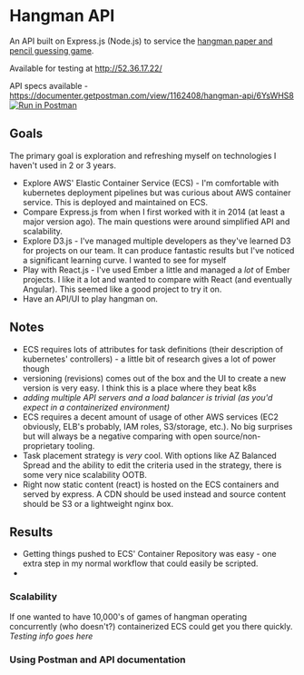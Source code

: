 # Hangman API
An API built on Express.js (Node.js) to service the [hangman paper and pencil guessing game](https://en.wikipedia.org/wiki/Hangman_(game)).

Available for testing at http://52.36.17.22/

API specs available - https://documenter.getpostman.com/view/1162408/hangman-api/6YsWHS8
[![Run in Postman](https://run.pstmn.io/button.svg)](https://app.getpostman.com/run-collection/c00339468a4d0c33422c)

## Goals
The primary goal is exploration and refreshing myself on technologies I haven't used in 2 or 3 years.
* Explore AWS' Elastic Container Service (ECS) - I'm comfortable with kubernetes deployment pipelines but was curious about AWS container service. This is deployed and maintained on ECS.
* Compare Express.js from when I first worked with it in 2014 (at least a major version ago). The main questions were around simplified API and scalability.
* Explore D3.js - I've managed multiple developers as they've learned D3 for projects on our team. It can produce fantastic results but I've noticed a significant learning curve. I wanted to see for myself
* Play with React.js - I've used Ember a little and managed a *lot* of Ember projects. I like it a lot and wanted to compare with React (and eventually Angular). This seemed like a good project to try it on.
* Have an API/UI to play hangman on.

## Notes
* ECS requires lots of attributes for task definitions (their description of kubernetes' controllers) - a little bit of research gives a lot of power though
* versioning (revisions) comes out of the box and the UI to create a new version is very easy. I think this is a place where they beat k8s
* *adding multiple API servers and a load balancer is trivial (as you'd expect in a containerized environment)*
* ECS requires a decent amount of usage of other AWS services (EC2 obviously, ELB's probably, IAM roles, S3/storage, etc.). No big surprises but will always be a negative comparing with open source/non-proprietary tooling.
* Task placement strategy is *very* cool. With options like AZ Balanced Spread and the ability to edit the criteria used in the strategy, there is some very nice scalability OOTB.
* Right now static content (react) is hosted on the ECS containers and served by express. A CDN should be used instead and source content should be S3 or a lightweight nginx box. 

## Results
* Getting things pushed to ECS' Container Repository was easy - one extra step in my normal workflow that could easily be scripted.
*

### Scalability
If one wanted to have 10,000's of games of hangman operating concurrently (who doesn't?) containerized ECS could get you there quickly. *Testing info goes here*

### Using Postman and API documentation
